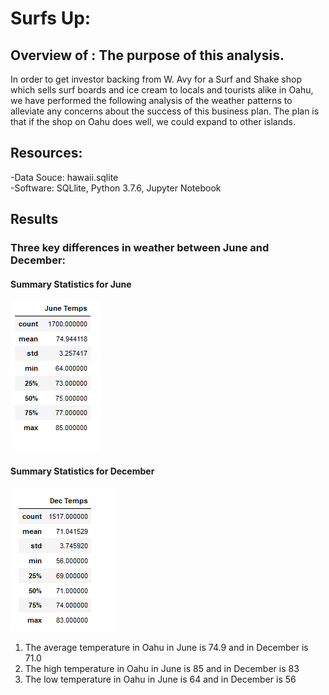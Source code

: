 # Surfs Up:

## Overview of : The purpose of this analysis.

In order to get investor backing from W. Avy for a Surf and Shake shop which sells surf boards and ice cream to locals and tourists alike in Oahu, we have performed the following analysis of the weather patterns to alleviate any concerns about the success of this business plan. The plan is that if the shop on Oahu does well, we could expand to other islands.

## Resources: 

-Data Souce: hawaii.sqlite        
-Software: SQLlite, Python 3.7.6, Jupyter Notebook


## Results 
### Three key differences in weather between June and December:



#### Summary Statistics for June  
![This is an image](https://github.com/smilesandsobs/surfs_up/blob/main/Images/Summary%20Statistics%20-%20June.png)

#### Summary Statistics for December 
![This is an image](https://github.com/smilesandsobs/surfs_up/blob/main/Images/Summary%20Statistics%20-December.png)

1. The average temperature in Oahu in June is 74.9 and in December is 71.0
2. The high temperature in Oahu in June is 85 and in December is 83
3. The low temperature in Oahu in June is 64 and in December is 56 


